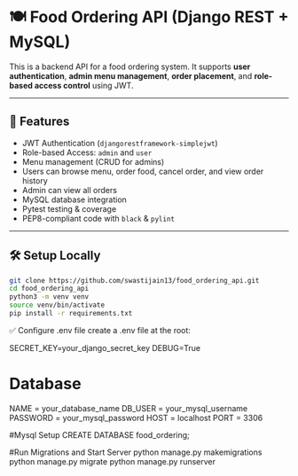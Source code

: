 # 🍽️ Food Ordering API (Django REST + MySQL)

This is a backend API for a food ordering system. It supports **user authentication**, **admin menu management**, **order placement**, and **role-based access control** using JWT.

---

## 🚀 Features

- JWT Authentication (`djangorestframework-simplejwt`)
- Role-based Access: `admin` and `user`
- Menu management (CRUD for admins)
- Users can browse menu, order food, cancel order, and view order history
- Admin can view all orders
- MySQL database integration
- Pytest testing & coverage
- PEP8-compliant code with `black` & `pylint`

---

## 🛠️ Setup Locally

```bash
git clone https://github.com/swastijain13/food_ordering_api.git
cd food_ordering_api
python3 -m venv venv
source venv/bin/activate
pip install -r requirements.txt
```

✅ Configure .env file
create a .env file at the root:

SECRET_KEY=your_django_secret_key
DEBUG=True

# Database
NAME = your_database_name
DB_USER = your_mysql_username
PASSWORD = your_mysql_password
HOST = localhost
PORT = 3306


#Mysql Setup
CREATE DATABASE food_ordering;


#Run Migrations and Start Server
python manage.py makemigrations
python manage.py migrate
python manage.py runserver